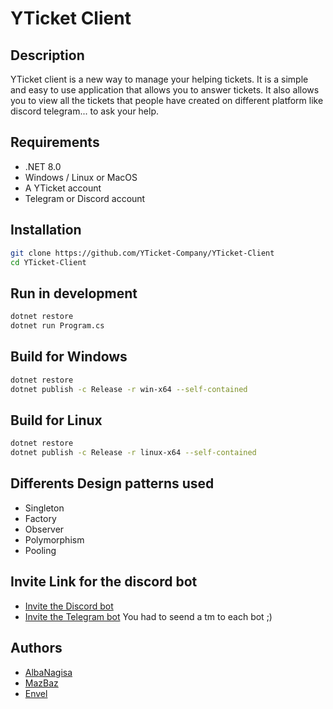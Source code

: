 # YTicket Client

## Description

YTicket client is a new way to manage your helping tickets. It is a simple and easy to use application that allows you
to answer tickets. It also allows you to view all the tickets that people have created on different platform like
discord telegram... to ask your help.

## Requirements

- .NET 8.0
- Windows / Linux or MacOS
- A YTicket account
- Telegram or Discord account

## Installation

```bash
git clone https://github.com/YTicket-Company/YTicket-Client
cd YTicket-Client
```

## Run in development

```bash
dotnet restore
dotnet run Program.cs
```

## Build for Windows

```bash
dotnet restore
dotnet publish -c Release -r win-x64 --self-contained
```

## Build for Linux

```bash
dotnet restore
dotnet publish -c Release -r linux-x64 --self-contained
```

## Differents Design patterns used

- Singleton
- Factory
- Observer
- Polymorphism
- Pooling

## Invite Link for the discord bot

- [Invite the Discord bot](https://discord.com/api/oauth2/authorize?client_id=1198921038986215555&permissions=8&scope=bot%20applications.commands)  
- [Invite the Telegram bot](https://t.me/YTicketBot)
  You had to seend a tm to each bot ;)

## Authors

- [AlbaNagisa](https://github.com/albanagisa)
- [MazBaz](https://github.com/MazbazDev)
- [Envel](https://github.com/envel69)
